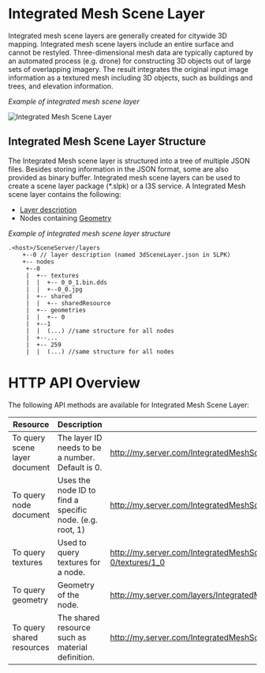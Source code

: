 # Integrated Mesh Scene Layer

Integrated mesh scene layers are generally created for citywide 3D mapping.  Integrated mesh scene layers include an entire surface and cannot be restyled.  Three-dimensional mesh data are typically captured by an automated process (e.g. drone) for constructing 3D objects out of large sets of overlapping imagery. The result integrates the original input image information as a textured mesh including 3D objects, such as buildings and trees, and elevation information.

*Example of integrated mesh scene layer*

![Integrated Mesh Scene Layer](img/IM.PNG)

## Integrated Mesh Scene Layer Structure
The Integrated Mesh scene layer is structured into a tree of multiple JSON files. Besides storing information in the JSON format, some are also provided as binary buffer. Integrated mesh scene layers can be used to create a scene layer package (*.slpk) or a I3S service. A Integrated Mesh scene layer contains the following:

- [Layer description](3DSceneLayer.cmn.md)
- Nodes containing [Geometry](geometry.cmn.md)

*Example of integrated mesh scene layer structure*

```
.<host>/SceneServer/layers
	+--0 // layer description (named 3dSceneLayer.json in SLPK)
	+-- nodes
	 +--0
	 |  +-- textures
	 |  |  +-- 0_0_1.bin.dds
	 |  |  +--0_0.jpg
	 |  +-- shared
	 |  |  +-- sharedResource
	 |  +-- geometries
	 |  |  +-- 0
	 |  +--1
	 |  |  (...) //same structure for all nodes
	 |  +--...
	 |  +-- 259
	 |  |  (...) //same structure for all nodes

```


# HTTP API Overview

The following API methods are available for Integrated Mesh Scene Layer:

|Resource|Description|URL example
|------|-------|-----------------|
|To query scene layer document| The layer ID needs to be a number. Default is 0.|http://my.server.com/IntegratedMeshSceneLayer/SceneServer/0|
|To query  node  document|Uses the node ID to find a specific node. (e.g. root, 1) |http://my.server.com/IntegratedMeshSceneLayer/SceneServer/layers/0/nodes/1-0|
|To query textures|Used to query textures for a node.|http://my.server.com/IntegratedMeshSceneLayer/SceneServer/layers/0/nodes/1-0/textures/1_0|
|To query  geometry  |Geometry of the node.|http://my.server.com/layers/IntegratedMeshSceneLayer/0/nodes/1-0/geometries/0 |
|To query shared resources|The shared resource such as material definition.|http://my.server.com/IntegratedMeshSceneLayer/SceneServer/layers/0/shared/sharedResource|

